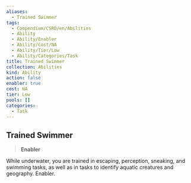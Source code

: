 ```yaml
---
aliases:
  - Trained Swimmer
tags:
  - Compendium/CSRD/en/Abilities
  - Ability
  - Ability/Enabler
  - Ability/Cost/NA
  - Ability/Tier/Low
  - Ability/Categories/Task
title: Trained Swimmer
collection: Abilities
kind: Ability
action: false
enabler: true
cost: NA
tier: Low
pools: []
categories:
  - Task
---
```

## Trained Swimmer    
>**Enabler**  
    
While underwater, you are trained in escaping, perception, sneaking, and swimming tasks, as well as in tasks to identify aquatic creatures and geography. Enabler.